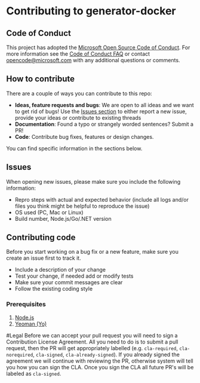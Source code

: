 # Contributing to generator-docker

## Code of Conduct

This project has adopted the [Microsoft Open Source Code of Conduct](https://opensource.microsoft.com/codeofconduct/). For more information see the [Code of Conduct FAQ](https://opensource.microsoft.com/codeofconduct/faq/) or contact [opencode@microsoft.com](mailto:opencode@microsoft.com) with any additional questions or comments.

## How to contribute

There are a couple of ways you can contribute to this repo:
* **Ideas, feature requests and bugs**: We are open to all ideas and we want to get rid of bugs! Use the [Issues section][issuesUrl] to either report a new issue, provide your ideas or contribute to existing threads
* **Documentation**: Found a typo or strangely worded sentences? Submit a PR!
* **Code**: Contribute bug fixes, features or design changes.

You can find specific information in the sections below.

## Issues
When opening new issues, please make sure you include the following information:
* Repro steps with actual and expected behavior (include all logs and/or files you think might be helpful to reproduce the issue)
* OS used (PC, Mac or Linux)
* Build number, Node.js/Go/.NET version

## Contributing code
Before you start working on a bug fix or a new feature, make sure you create an issue first to track it.

- Include a description of your change
- Test your change, if needed add or modify tests
- Make sure your commit messages are clear
- Follow the existing coding style

### Prerequisites
1. [Node.js](www.nodejs.org)
2. [Yeoman (Yo)](http://yeoman.io/)

#Legal
Before we can accept your pull request you will need to sign a Contribution License Agreement. All you need to do is to submit a pull request, then the PR will get appropriately labelled (e.g. `cla-required`, `cla-norequired`, `cla-signed`, `cla-already-signed`). If you already signed the agreement we will continue with reviewing the PR, otherwise system will tell you how you can sign the CLA. Once you sign the CLA all future PR's will be labeled as `cla-signed`.

[issuesUrl]: https://github.com/microsoft/generator-docker/issues